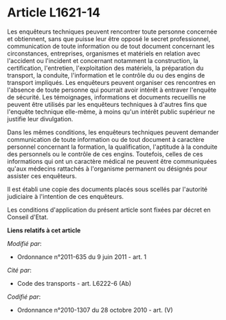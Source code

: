 # Article L1621-14

Les enquêteurs techniques peuvent rencontrer toute personne concernée et obtiennent, sans que puisse leur être opposé le
secret professionnel, communication de toute information ou de tout document concernant les circonstances, entreprises,
organismes et matériels en relation avec l'accident ou l'incident et concernant notamment la construction, la certification,
l'entretien, l'exploitation des matériels, la préparation du transport, la conduite, l'information et le contrôle du ou des
engins de transport impliqués. Les enquêteurs peuvent organiser ces rencontres en l'absence de toute personne qui pourrait
avoir intérêt à entraver l'enquête de sécurité. Les témoignages, informations et documents recueillis ne peuvent être
utilisés par les enquêteurs techniques à d'autres fins que l'enquête technique elle-même, à moins qu'un intérêt public
supérieur ne justifie leur divulgation. 

Dans les mêmes conditions, les enquêteurs techniques peuvent demander communication de toute information ou de tout document
à caractère personnel concernant la formation, la qualification, l'aptitude à la conduite des personnels ou le contrôle de
ces engins. Toutefois, celles de ces informations qui ont un caractère médical ne peuvent être communiquées qu'aux médecins
rattachés à l'organisme permanent ou désignés pour assister ces enquêteurs.

Il est établi une copie des documents placés sous scellés par l'autorité judiciaire à l'intention de ces enquêteurs.

Les conditions d'application du présent article sont fixées par décret en Conseil d'Etat.

**Liens relatifs à cet article**

_Modifié par_:

  - Ordonnance n°2011-635 du 9 juin 2011 - art. 1

_Cité par_:

  - Code des transports - art. L6222-6 (Ab)

_Codifié par_:

  - Ordonnance n°2010-1307 du 28 octobre 2010 - art. (V)
